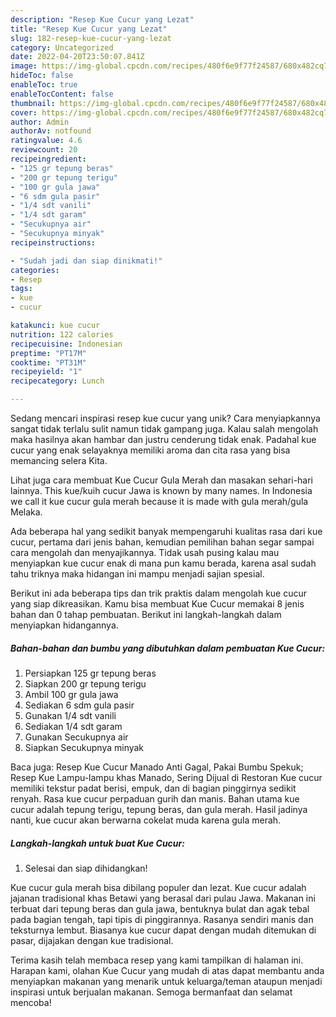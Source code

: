 ```yaml
---
description: "Resep Kue Cucur yang Lezat"
title: "Resep Kue Cucur yang Lezat"
slug: 182-resep-kue-cucur-yang-lezat
category: Uncategorized
date: 2022-04-20T23:50:07.841Z
image: https://img-global.cpcdn.com/recipes/480f6e9f77f24587/680x482cq70/kue-cucur-foto-resep-utama.jpg
hideToc: false
enableToc: true
enableTocContent: false
thumbnail: https://img-global.cpcdn.com/recipes/480f6e9f77f24587/680x482cq70/kue-cucur-foto-resep-utama.jpg
cover: https://img-global.cpcdn.com/recipes/480f6e9f77f24587/680x482cq70/kue-cucur-foto-resep-utama.jpg
author: Admin
authorAv: notfound
ratingvalue: 4.6
reviewcount: 20
recipeingredient:
- "125 gr tepung beras"
- "200 gr tepung terigu"
- "100 gr gula jawa"
- "6 sdm gula pasir"
- "1/4 sdt vanili"
- "1/4 sdt garam"
- "Secukupnya air"
- "Secukupnya minyak"
recipeinstructions:

- "Sudah jadi dan siap dinikmati!"
categories:
- Resep
tags:
- kue
- cucur

katakunci: kue cucur 
nutrition: 122 calories
recipecuisine: Indonesian
preptime: "PT17M"
cooktime: "PT31M"
recipeyield: "1"
recipecategory: Lunch

---
```





Sedang mencari inspirasi resep kue cucur yang unik? Cara menyiapkannya sangat tidak terlalu sulit namun tidak gampang juga. Kalau salah mengolah maka hasilnya akan hambar dan justru cenderung tidak enak. Padahal kue cucur yang enak selayaknya memiliki aroma dan cita rasa yang bisa memancing selera Kita.





Lihat juga cara membuat Kue Cucur Gula Merah dan masakan sehari-hari lainnya. This kue/kuih cucur Jawa is known by many names. In Indonesia we call it kue cucur gula merah because it is made with gula merah/gula Melaka.

Ada beberapa hal yang sedikit banyak mempengaruhi kualitas rasa dari kue cucur, pertama dari jenis bahan, kemudian pemilihan bahan segar sampai cara mengolah dan menyajikannya. Tidak usah pusing kalau mau menyiapkan kue cucur enak di mana pun kamu berada, karena asal sudah tahu triknya maka hidangan ini mampu menjadi sajian spesial.






Berikut ini ada beberapa tips dan trik praktis dalam mengolah kue cucur yang siap dikreasikan. Kamu bisa membuat Kue Cucur memakai 8 jenis bahan dan 0 tahap pembuatan. Berikut ini langkah-langkah dalam menyiapkan hidangannya.

<!--inarticleads1-->

##### Bahan-bahan dan bumbu yang dibutuhkan dalam pembuatan Kue Cucur:

1. Persiapkan 125 gr tepung beras
1. Siapkan 200 gr tepung terigu
1. Ambil 100 gr gula jawa
1. Sediakan 6 sdm gula pasir
1. Gunakan 1/4 sdt vanili
1. Sediakan 1/4 sdt garam
1. Gunakan Secukupnya air
1. Siapkan Secukupnya minyak


Baca juga: Resep Kue Cucur Manado Anti Gagal, Pakai Bumbu Spekuk; Resep Kue Lampu-lampu khas Manado, Sering Dijual di Restoran Kue cucur memiliki tekstur padat berisi, empuk, dan di bagian pinggirnya sedikit renyah. Rasa kue cucur perpaduan gurih dan manis. Bahan utama kue cucur adalah tepung terigu, tepung beras, dan gula merah. Hasil jadinya nanti, kue cucur akan berwarna cokelat muda karena gula merah. 

<!--inarticleads2-->

##### Langkah-langkah untuk buat Kue Cucur:


1. Selesai dan siap dihidangkan!

Kue cucur gula merah bisa dibilang populer dan lezat. Kue cucur adalah jajanan tradisional khas Betawi yang berasal dari pulau Jawa. Makanan ini terbuat dari tepung beras dan gula jawa, bentuknya bulat dan agak tebal pada bagian tengah, tapi tipis di pinggirannya. Rasanya sendiri manis dan teksturnya lembut. Biasanya kue cucur dapat dengan mudah ditemukan di pasar, dijajakan dengan kue tradisional. 

Terima kasih telah membaca resep yang kami tampilkan di halaman ini. Harapan kami, olahan Kue Cucur yang mudah di atas dapat membantu anda menyiapkan makanan yang menarik untuk keluarga/teman ataupun menjadi inspirasi untuk berjualan makanan. Semoga bermanfaat dan selamat mencoba!

